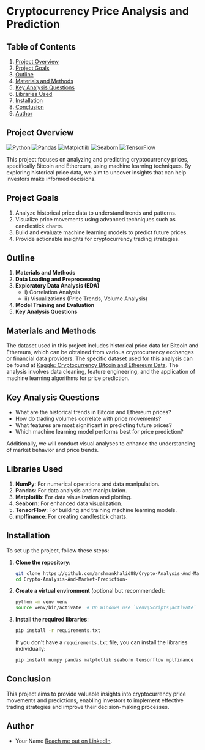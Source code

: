 # Cryptocurrency Price Analysis and Prediction

## Table of Contents
1. [Project Overview](#project-overview)
2. [Project Goals](#project-goals)
3. [Outline](#outline)
4. [Materials and Methods](#materials-and-methods)
5. [Key Analysis Questions](#key-analysis-questions)
6. [Libraries Used](#libraries-used)
7. [Installation](#installation)
8. [Conclusion](#conclusion)
9. [Author](#author)

## Project Overview
[![Python](https://img.shields.io/badge/Python-3.8%2B-blue)](https://www.python.org/downloads/)
[![Pandas](https://img.shields.io/badge/Pandas-1.5.3-green)](https://pandas.pydata.org/)
[![Matplotlib](https://img.shields.io/badge/Matplotlib-3.5.1-orange)](https://matplotlib.org/)
[![Seaborn](https://img.shields.io/badge/Seaborn-0.11.2-yellowgreen)](https://seaborn.pydata.org/)
[![TensorFlow](https://img.shields.io/badge/TensorFlow-2.6.0-blue)](https://www.tensorflow.org/)

This project focuses on analyzing and predicting cryptocurrency prices, specifically Bitcoin and Ethereum, using machine learning techniques. By exploring historical price data, we aim to uncover insights that can help investors make informed decisions.

## Project Goals
1. Analyze historical price data to understand trends and patterns.
2. Visualize price movements using advanced techniques such as candlestick charts.
3. Build and evaluate machine learning models to predict future prices.
4. Provide actionable insights for cryptocurrency trading strategies.

## Outline
1. **Materials and Methods**
2. **Data Loading and Preprocessing**
3. **Exploratory Data Analysis (EDA)**
   - i) Correlation Analysis
   - ii) Visualizations (Price Trends, Volume Analysis)
4. **Model Training and Evaluation**
5. **Key Analysis Questions**

## Materials and Methods
The dataset used in this project includes historical price data for Bitcoin and Ethereum, which can be obtained from various cryptocurrency exchanges or financial data providers. The specific dataset used for this analysis can be found at [Kaggle: Cryptocurrency Bitcoin and Ethereum Data](https://www.kaggle.com/datasets/zsinghrahulk/crypto-currency-bitcoin-and-ethereum-data). The analysis involves data cleaning, feature engineering, and the application of machine learning algorithms for price prediction.

## Key Analysis Questions
- What are the historical trends in Bitcoin and Ethereum prices?
- How do trading volumes correlate with price movements?
- What features are most significant in predicting future prices?
- Which machine learning model performs best for price prediction?

Additionally, we will conduct visual analyses to enhance the understanding of market behavior and price trends.

## Libraries Used
1. **NumPy**: For numerical operations and data manipulation.
2. **Pandas**: For data analysis and manipulation.
3. **Matplotlib**: For data visualization and plotting.
4. **Seaborn**: For enhanced data visualization.
5. **TensorFlow**: For building and training machine learning models.
6. **mplfinance**: For creating candlestick charts.

## Installation
To set up the project, follow these steps:

1. **Clone the repository**:
   ```bash
   git clone https://github.com/arshmankhalid88/Crypto-Analysis-And-Market-Prediction-.git
   cd Crypto-Analysis-And-Market-Prediction-
   ```

2. **Create a virtual environment** (optional but recommended):
   ```bash
   python -m venv venv
   source venv/bin/activate  # On Windows use `venv\Scripts\activate`
   ```

3. **Install the required libraries**:
   ```bash
   pip install -r requirements.txt
   ```

   If you don't have a `requirements.txt` file, you can install the libraries individually:
   ```bash
   pip install numpy pandas matplotlib seaborn tensorflow mplfinance
   ```

## Conclusion
This project aims to provide valuable insights into cryptocurrency price movements and predictions, enabling investors to implement effective trading strategies and improve their decision-making processes.

## Author
* Your Name [Reach me out on LinkedIn](https://www.linkedin.com/in/yourprofile/).
